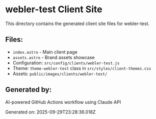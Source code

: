 # webler-test Client Site

This directory contains the generated client site files for webler-test.

## Files:
- `index.astro` - Main client page
- `assets.astro` - Brand assets showcase
- Configuration: `src/config/clients/webler-test.js`
- Theme: `theme-webler-test` class in `src/styles/client-themes.css`
- Assets: `public/images/clients/webler-test/`

## Generated by:
AI-powered GitHub Actions workflow using Claude API

Generated on: 2025-09-29T23:28:36.018Z
